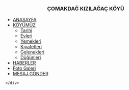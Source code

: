 <html>
<head>
<title>ödev</title>
<link href="style.css" rel="stylesheet" type="text/css" />

</head>

<script src="http://code.jquery.com/jquery-2.0.0.js"></script>
<script src="jquery.blockUI.js"></script>
<script>

$(document).ready(function() { 
        $.blockUI({ 
            message: $('#ana'), 
            css: { 
                top:  ($(window).height() - 100) /2 + 'px', 
                left: ($(window).width() - 500) /2 + 'px', 
                width: '0px',
                opacity: 1
            },
            overlayCSS : {
                opacity: 1
            }
        }); 
setTimeout($.unblockUI, 2000); 
}); 
        
</script>

<body>
<div id="ana" style="display:none;">
  <div id="icorta">  
<img src="resim.jpg">  
	    
  </div>
</div>

<link rel="stylesheet" type="text/css" href="stil.css">
</head>

<body>
<div id="kapsayici">
  <div id="ust"><center><h3>ÇOMAKDAĞ KIZILAĞAÇ KÖYÜ</h3></center></div>
 <div id="logo"></div>
 <div id="menu">
   <ul>
     <li><a href="anasayfa.html">ANASAYFA </a></li>
     <li><a href="ürünlerimiz.html">KÖYÜMÜZ</a>
       <ul>
         <li><a href="tarihi.HTML">Tarihi</a></li>
            <li><a href="evleri.HTML">Evleri</a></li>
         <li><a href="yemekleri.HTML">Yemekleri</a></li>
         <li><a href="A">Kıyafetleri</a></li>
         <li><a href="A">Gelenekleri</a></li>
         <li><a href="A">Düğünleri</a></li>
       </ul>
     </li>
     <li><a href="https://www.sondakika.com/milas/">HABERLER</a></li>
     <li><a href="iletisim.html">Foto Galeri</a></li>
     <li><a href="mesaj.html">MESAJ GÖNDER</a></li>
      </ul>


    </div>



</div>
</body>

</html>













